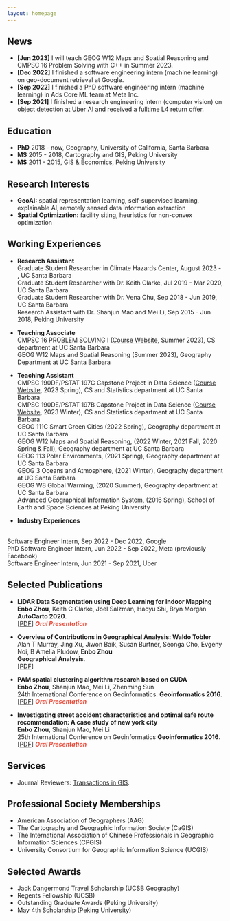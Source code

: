 ```yaml
---
layout: homepage
---
```


## News

- **[Jun 2023]** I will teach GEOG W12 Maps and Spatial Reasoning and CMPSC 16 Problem Solving with C++ in Summer 2023.
- **[Dec 2022]** I finished a software engineering intern (machine learning) on geo-document retrieval at Google.
- **[Sep 2022]** I finished a PhD software engineering intern (machine learning) in Ads Core ML team at Meta Inc.
- **[Sep 2021]** I finished a research engineering intern (computer vision) on object detection at Uber AI and received a fulltime L4 return offer.

## Education

- **PhD** 2018 - now, Geography, University of California, Santa Barbara
- **MS** 2015 - 2018, Cartography and GIS, Peking University
- **MS** 2011 - 2015, GIS & Economics, Peking University

## Research Interests

- **GeoAI:** spatial representation learning, self-supervised learning, explainable AI, remotely sensed data information extraction
- **Spatial Optimization:** facility siting, heuristics for non-convex optimization

## Working Experiences
- **Research Assistant**
  <br>
  Graduate Student Researcher in Climate Hazards Center, August 2023 - , UC Santa Barbara
  <br>
  Graduate Student Researcher with Dr. Keith Clarke, Jul 2019 - Mar 2020, UC Santa Barbara
  <br>
  Graduate Student Researcher with Dr. Vena Chu, Sep 2018 - Jun 2019, UC Santa Barbara
  <br>
  Research Assistant with Dr. Shanjun Mao and Mei Li, Sep 2015 - Jun 2018, Peking University

- **Teaching Associate**
  <br>
  CMPSC 16 PROBLEM SOLVING I ([Course Website](https://ucsb-cs16.github.io/m23/), Summer 2023), CS department at UC Santa Barbara
  <br>
  GEOG W12 Maps and Spatial Reasoning (Summer 2023), Geography Department at UC Santa Barbara

- **Teaching Assistant**
  <br>
  CMPSC 190DF/PSTAT 197C Capstone Project in Data Science ([Course Website](https://pstat197.github.io/), 2023 Spring), CS and Statistics department at UC Santa Barbara
  <br>
  CMPSC 190DE/PSTAT 197B Capstone Project in Data Science ([Course Website](https://pstat197.github.io/), 2023 Winter), CS and Statistics department at UC Santa Barbara
  <br>
  GEOG 111C Smart Green Cities (2022 Spring), Geography department at UC Santa Barbara
  <br>
  GEOG W12 Maps and Spatial Reasoning, (2022 Winter, 2021 Fall, 2020 Spring & Fall), Geography department at UC Santa Barbara
  <br>
  GEOG 113 Polar Environments, (2021 Spring), Geography department at UC Santa Barbara
  <br>
  GEOG 3 Oceans and Atmosphere, (2021 Winter), Geography department at UC Santa Barbara
  <br>
  GEOG W8 Global Warming, (2020 Summer), Geography department at UC Santa Barbara
  <br>
  Advanced Geographical Information System, (2016 Spring), School of Earth and Space Sciences at Peking University
  
 - **Industry Experiences**
  <br>
  Software Engineer Intern, Sep 2022 - Dec 2022, Google
  <br>
  PhD Software Engineer Intern, Jun 2022 - Sep 2022, Meta (previously Facebook)
  <br>
  Software Engineer Intern, Jun 2021 - Sep 2021, Uber

## Selected Publications

- **LiDAR Data Segmentation using Deep Learning for Indoor Mapping**
  <br>
  **Enbo Zhou**, Keith C Clarke, Joel Salzman, Haoyu Shi, Bryn Morgan
  <br>
  **AutoCarto 2020**.
  <br>
  [[PDF](https://cartogis.org/docs/autocarto/2020/docs/abstracts/4b%20LiDAR%20Data%20Segmentation%20using%20Deep%20Learning%20for%20Indoor%20Mapping.pdf)] <strong><i style="color:#e74d3c">Oral Presentation</i></strong>

- **Overview of Contributions in Geographical Analysis: Waldo Tobler**
  <br>
  Alan T Murray, Jing Xu, Jiwon Baik, Susan Burtner, Seonga Cho, Evgeny Noi, B Amelia Pludow, **Enbo Zhou**
  <br>
  **Geographical Analysis**.
  <br>
  [[PDF](https://onlinelibrary.wiley.com/doi/full/10.1111/gean.12257)] 

- **PAM spatial clustering algorithm research based on CUDA**
  <br>
  **Enbo Zhou**, Shanjun Mao, Mei Li, Zhenming Sun
  <br>
  24th International Conference on Geoinformatics. **Geoinformatics 2016**.
  <br>
  [[PDF](https://ieeexplore.ieee.org/abstract/document/7578971)] <strong><i style="color:#e74d3c">Oral Presentation</i></strong>

- **Investigating street accident characteristics and optimal safe route recommendation: A case study of new york city**
  <br>
  **Enbo Zhou**, Shanjun Mao, Mei Li
  <br>
  25th International Conference on Geoinformatics **Geoinformatics 2016**.
  <br>
  [[PDF](https://ieeexplore.ieee.org/abstract/document/8090942)] <strong><i style="color:#e74d3c">Oral Presentation</i></strong>

## Services

- Journal Reviewers: [Transactions in GIS](https://onlinelibrary.wiley.com/journal/14679671).

## Professional Society Memberships

- American Association of Geographers (AAG)
- The Cartography and Geographic Information Society (CaGIS)
- The International Association of Chinese Professionals in Geographic Information Sciences (CPGIS)
- University Consortium for Geographic Information Science (UCGIS)

## Selected Awards

- Jack Dangermond Travel Scholarship (UCSB Geography)
- Regents Fellowship (UCSB)
- Outstanding Graduate Awards (Peking University)
- May 4th Scholarship (Peking University)
